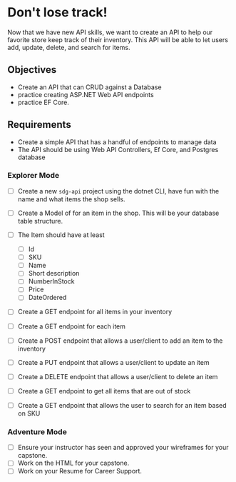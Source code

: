 # Don't lose track!

Now that we have new API skills, we want to create an API to help our favorite store keep track of their inventory. This API will be able to let users add, update, delete, and search for items.

## Objectives

- Create an API that can CRUD against a Database
- practice creating ASP.NET Web API endpoints
- practice EF Core.

## Requirements

- Create a simple API that has a handful of endpoints to manage data
- The API should be using Web API Controllers, Ef Core, and Postgres database

### Explorer Mode

- [ ] Create a new `sdg-api` project using the dotnet CLI, have fun with the name and what items the shop sells.
- [ ] Create a Model of for an item in the shop. This will be your database table structure.
- [ ] The Item should have at least

  - [ ] Id
  - [ ] SKU
  - [ ] Name
  - [ ] Short description
  - [ ] NumberInStock
  - [ ] Price
  - [ ] DateOrdered

- [ ] Create a GET endpoint for all items in your inventory
- [ ] Create a GET endpoint for each item
- [ ] Create a POST endpoint that allows a user/client to add an item to the inventory
- [ ] Create a PUT endpoint that allows a user/client to update an item
- [ ] Create a DELETE endpoint that allows a user/client to delete an item
- [ ] Create a GET endpoint to get all items that are out of stock
- [ ] Create a GET endpoint that allows the user to search for an item based on SKU

### Adventure Mode

- [ ] Ensure your instructor has seen and approved your wireframes for your capstone.
- [ ] Work on the HTML for your capstone.
- [ ] Work on your Resume for Career Support.
